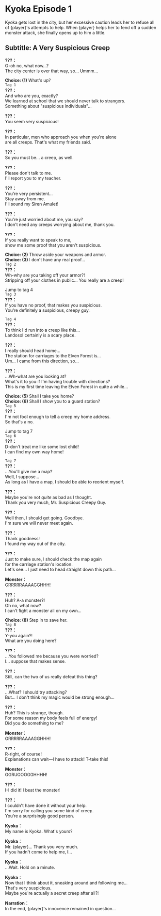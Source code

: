 # Kyoka Episode 1
Kyoka gets lost in the city, but her excessive caution leads her to refuse all of {player}'s attempts to help. When {player} helps her to fend off a sudden monster attack, she finally opens up to him a little.
  
## Subtitle: A Very Suspicious Creep
  
**???：**  
O-oh no, what now...?  
The city center is over that way, so... Ummm...  
  
**Choice: (1)**  What's up?  
`Tag 1`  
**???：**  
And who are you, exactly?  
We learned at school that we should never talk to strangers.  
Something about \"suspicious individuals\"...  
  
**???：**  
You seem very suspicious!  
  
**???：**  
In particular, men who approach you when you're alone  
are all creeps. That's what my friends said.  
  
**???：**  
So you must be... a creep, as well.  
  
**???：**  
Please don't talk to me.  
I'll report you to my teacher.  
  
**???：**  
You're very persistent...  
Stay away from me.  
I'll sound my Siren Amulet!  
  
**???：**  
You're just worried about me, you say?  
I don't need any creeps worrying about me, thank you.  
  
**???：**  
If you really want to speak to me,  
show me some proof that you aren't suspicious.  
  
**Choice: (2)**  Throw aside your weapons and armor.  
**Choice: (3)**  I don't have any real proof...  
`Tag 2`  
**???：**  
Wh-why are you taking off your armor?!  
Stripping off your clothes in public... You really are a creep!  
  
Jump to tag 4  
`Tag 3`  
**???：**  
If you have no proof, that makes you suspicious.  
You're definitely a suspicious, creepy guy.  
  
`Tag 4`  
**???：**  
To think I'd run into a creep like this...  
Landosol certainly is a scary place.  
  
**???：**  
I really should head home...  
The station for carriages to the Elven Forest is...  
Um... I came from this direction, so...  
  
**???：**  
...Wh-what are you looking at?  
What's it to you if I'm having trouble with directions?  
This is my first time leaving the Elven Forest in quite a while...  
  
**Choice: (5)**  Shall I take you home?  
**Choice: (6)**  Shall I show you to a guard station?  
`Tag 5`  
**???：**  
I'm not fool enough to tell a creep my home address.  
So that's a no.  
  
Jump to tag 7  
`Tag 6`  
**???：**  
D-don't treat me like some lost child!  
I can find my own way home!  
  
`Tag 7`  
**???：**  
...You'll give me a map?  
 Well, I suppose...  
As long as I have a map, I should be able to reorient myself.  
  
**???：**  
Maybe you're not *quite* as bad as I thought.  
Thank you very much, Mr. Suspicious Creepy Guy.  
  
**???：**  
Well then, I should get going. Goodbye.  
I'm sure we will never meet again.  
  
**???：**  
Thank goodness!  
I found my way out of the city.  
  
**???：**  
Just to make sure, I should check the map again  
for the carriage station's location.  
Let's see... I just need to head straight down this path...  
  
**Monster：**  
GRRRRRAAAAGGHHH!  
  
**???：**  
Huh? A-a monster?!  
Oh no, what now?  
I can't fight a monster all on my own...  
  
**Choice: (8)**  Step in to save her.  
`Tag 8`  
**???：**  
Y-you again?!  
What are you doing here?  
  
**???：**  
...You followed me because you were worried?  
I... suppose that makes sense.  
  
**???：**  
Still, can the two of us really defeat this thing?  
  
**???：**  
...What? I should try attacking?  
But... I don't think my magic would be strong enough...  
  
**???：**  
Huh? This is strange, though.  
For some reason my body feels full of energy!  
Did you do something to me?  
  
**Monster：**  
GRRRRRAAAAGGHHH!  
  
**???：**  
R-right, of course!  
Explanations can wait—I have to attack! T-take this!  
  
**Monster：**  
GGRUOOOGGHHHH!  
  
**???：**  
I-I did it! I beat the monster!  
  
**???：**  
I couldn't have done it without your help.  
I'm sorry for calling you some kind of creep.  
You're a surprisingly good person.  
  
**Kyoka：**  
My name is Kyoka. What's yours?  
  
**Kyoka：**  
Mr. {player}... Thank you very much.  
If you hadn't come to help me, I...  
  
**Kyoka：**  
...Wait. Hold on a minute.  
  
**Kyoka：**  
Now that I think about it, sneaking around and following me...  
That's very suspicious.  
Maybe you're actually a secret creep after all?!  
  
**Narration：**  
In the end, {player}'s innocence remained in question...  
